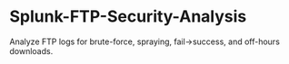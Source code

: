 # Splunk-FTP-Security-Analysis
Analyze FTP logs for brute-force, spraying, fail→success, and off-hours downloads.
